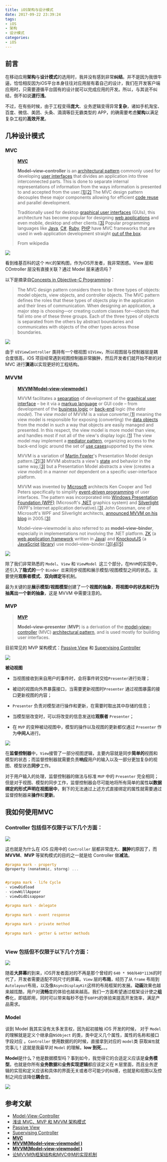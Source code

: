 ```yaml
---
title: iOS架构与设计模式
date: 2017-09-22 23:39:24
tags:
- iOS
- 架构
- 设计模式
categories:
- iOS
---
```


## 前言

在移动应用**架构**与**设计模式**的选用时，我并没有感到非常**纠结**。并不是因为我很牛逼，恰恰相反因为iOS平台本身往往对应用层有着自己的设计，我们在开发客户端应用时，只需要遵循平台固有的设计就可以完成应用的开发。所以，与其说不纠结，倒不如说**道行浅**。

不过，在有些时候，由于工程变得**庞大**、业务逻辑变得异常**复杂**，诸如手机淘宝、百度、微信、美团、头条、滴滴等巨无霸类型的 APP，的确需要考虑**架构**以满足复杂工程的**高效开发**。

<!--more-->

## 几种设计模式

### MVC

>  [**MVC**](https://en.wikipedia.org/wiki/Model%E2%80%93view%E2%80%93controller)
>
> **Model–view–controller** is an [architectural pattern](https://en.wikipedia.org/wiki/Architectural_pattern) commonly used for developing [user interfaces](https://en.wikipedia.org/wiki/User_interface) that divides an application into three interconnected parts. This is done to separate internal representations of information from the ways information is presented to and accepted from the user.[[1\]](https://en.wikipedia.org/wiki/Model%E2%80%93view%E2%80%93controller#cite_note-1)[[2\]](https://en.wikipedia.org/wiki/Model%E2%80%93view%E2%80%93controller#cite_note-2) The MVC design pattern decouples these major components allowing for efficient [code reuse](https://en.wikipedia.org/wiki/Code_reuse) and parallel development.
>
> Traditionally used for desktop [graphical user interfaces](https://en.wikipedia.org/wiki/Graphical_user_interface) (GUIs), this architecture has become popular for designing [web applications](https://en.wikipedia.org/wiki/Web_application) and even mobile, desktop and other clients.[[3\]](https://en.wikipedia.org/wiki/Model%E2%80%93view%E2%80%93controller#cite_note-3) Popular programming languages like [Java](https://en.wikipedia.org/wiki/Java_(programming_language)), [C#](https://en.wikipedia.org/wiki/C_Sharp_(programming_language)), [Ruby](https://en.wikipedia.org/wiki/Ruby_(programming_language)), [PHP](https://en.wikipedia.org/wiki/PHP) have MVC frameworks that are used in web application development straight [out of the box](https://en.wikipedia.org/wiki/Out_of_the_box_(feature)).
>
> From wikipedia

![](../../assets/mvcvjbk2017.png)

看到维基百科的这个 `MVC`的架构图，作为iOS开发者，我非常困惑。View 层和 COntroller 层没有直接关联？通过 Model 层来通讯吗？

以下是摘录自[Concepts in Objective-C Programming](https://developer.apple.com/library/archive/documentation/General/Conceptual/CocoaEncyclopedia/Model-View-Controller/Model-View-Controller.html#//apple_ref/doc/uid/TP40010810-CH14-SW14)：

> The MVC design pattern considers there to be three types of objects: model objects, view objects, and controller objects. The MVC pattern defines the roles that these types of objects play in the application and their lines of communication. When designing an application, a major step is choosing—or creating custom classes for—objects that fall into one of these three groups. Each of the three types of objects is separated from the others by abstract boundaries and communicates with objects of the other types across those boundaries.

![](../../assets/mvcios2017.png)

由于 `UIViewController` 类持有一个根视图 `UIView`，所以视图层与控制器层是耦合度很高，iOS 项目经常遇到视图控制器非常臃肿，然后开发者们就开始不断的对 MVC 进行**演进**以实现更好的工程结构。

### MVVM

>[**MVVM(Model–view–viewmodel )**](https://en.wikipedia.org/wiki/Model%E2%80%93view%E2%80%93viewmodel)
>
>MVVM facilitates a [separation](https://en.wikipedia.org/wiki/Separation_of_concerns) of development of the [graphical user interface](https://en.wikipedia.org/wiki/Graphical_user_interface) – be it via a [markup language](https://en.wikipedia.org/wiki/Markup_language) or GUI code – from development of the [business logic](https://en.wikipedia.org/wiki/Business_logic) or [back-end](https://en.wikipedia.org/wiki/Front_and_back_ends) logic (the *data model*). The *view model* of MVVM is a value converter,[[1\]](https://en.wikipedia.org/wiki/Model%E2%80%93view%E2%80%93viewmodel#cite_note-MVVM-eliminates-valueconverters-1) meaning the view model is responsible for exposing (converting) the [data objects](https://en.wikipedia.org/wiki/Data_object) from the model in such a way that objects are easily managed and presented. In this respect, the view model is more model than view, and handles most if not all of the view's display logic.[[1\]](https://en.wikipedia.org/wiki/Model%E2%80%93view%E2%80%93viewmodel#cite_note-MVVM-eliminates-valueconverters-1) The view model may implement a [mediator pattern](https://en.wikipedia.org/wiki/Mediator_pattern), organizing access to the back-end logic around the set of [use cases](https://en.wikipedia.org/wiki/Use_case)supported by the view.
>
>MVVM is a variation of [Martin Fowler](https://en.wikipedia.org/wiki/Martin_Fowler)'s Presentation Model design pattern.[[2\]](https://en.wikipedia.org/wiki/Model%E2%80%93view%E2%80%93viewmodel#cite_note-2)[[3\]](https://en.wikipedia.org/wiki/Model%E2%80%93view%E2%80%93viewmodel#cite_note-JoshSmith-3) MVVM abstracts a view's [state](https://en.wikipedia.org/wiki/State_(computer_science)) and behavior in the same way,[[3\]](https://en.wikipedia.org/wiki/Model%E2%80%93view%E2%80%93viewmodel#cite_note-JoshSmith-3) but a Presentation Model abstracts a view (creates a *view model*) in a manner *not* dependent on a specific user-interface platform.
>
>MVVM was invented by [Microsoft](https://en.wikipedia.org/wiki/Microsoft) architects Ken Cooper and Ted Peters specifically to simplify [event-driven programming](https://en.wikipedia.org/wiki/Event-driven_programming) of user interfaces. The pattern was incorporated into [Windows Presentation Foundation (WPF)](https://en.wikipedia.org/wiki/Windows_Presentation_Foundation) (Microsoft's [.NET](https://en.wikipedia.org/wiki/.NET) graphics system) and [Silverlight](https://en.wikipedia.org/wiki/Silverlight) (WPF's Internet application derivative).[[3\]](https://en.wikipedia.org/wiki/Model%E2%80%93view%E2%80%93viewmodel#cite_note-JoshSmith-3) John Gossman, one of Microsoft's WPF and Silverlight architects, [announced MVVM on his blog](https://blogs.msdn.microsoft.com/johngossman/2005/10/08/introduction-to-modelviewviewmodel-pattern-for-building-wpf-apps/) in 2005.[[3\]](https://en.wikipedia.org/wiki/Model%E2%80%93view%E2%80%93viewmodel#cite_note-JoshSmith-3)
>
>Model–view–viewmodel is also referred to as **model–view–binder**, especially in implementations not involving the .NET platform. [ZK](https://en.wikipedia.org/wiki/ZK_(framework)) (a [web application framework](https://en.wikipedia.org/wiki/Web_application_framework) written in [Java](https://en.wikipedia.org/wiki/Java_(programming_language))) and [KnockoutJS](https://en.wikipedia.org/wiki/KnockoutJS) (a [JavaScript](https://en.wikipedia.org/wiki/JavaScript) [library](https://en.wikipedia.org/wiki/Library_(computing))) use model–view–binder.[[3\]](https://en.wikipedia.org/wiki/Model%E2%80%93view%E2%80%93viewmodel#cite_note-JoshSmith-3)[[4\]](https://en.wikipedia.org/wiki/Model%E2%80%93view%E2%80%93viewmodel#cite_note-SMassey-4)[[5\]](https://en.wikipedia.org/wiki/Model%E2%80%93view%E2%80%93viewmodel#cite_note-5)

![](../../assets/mvvm2017.png)

除了我们非常熟悉的 `Model`、`View` 和 `ViewModel `这三个部分，在` MVVM `的实现中，还引入了**隐式的**一个 `Binder 层`来同步视图和展示模型/视图模型之间的状态。主要使用**观察者模式**、**双向绑定**等机制。

最为关键的是**展示模型/视图模型**创建了一个**视图的抽象**，**将视图中的状态和行为抽离出一个新的抽象**，这是 MVVM 中需要注意的。

### MVP

> [**MVP**](https://en.wikipedia.org/wiki/Model%E2%80%93view%E2%80%93presenter)
>
> **Model–view–presenter** (**MVP**) is a derivation of the [model–view–controller](https://en.wikipedia.org/wiki/Model%E2%80%93view%E2%80%93controller) (MVC) [architectural pattern](https://en.wikipedia.org/wiki/Architectural_pattern), and is used mostly for building user interfaces.

目前常见的 MVP 架构模式：[Passive View](https://www.martinfowler.com/eaaDev/PassiveScreen.html) 和 [Supervising Controller](https://www.martinfowler.com/eaaDev/SupervisingPresenter.html)

![](../../assets/passiveviewmvp2017.png)

**被动视图**

- 当视图接收到来自用户的事件时，会将事件转交给` Presenter `进行处理；

- 被动的视图向外界暴露接口，当需要更新视图时`Presenter` 通过视图暴露的接口更新视图的内容；

- `Presenter` 负责对模型进行操作和更新，在需要时取出其中存储的信息；

- 当模型层改变时，可以将改变的信息发送给**观察者** `Presenter`；
- 在 `MVP` 的变种被动视图中，模型的操作以及视图的更新都仅通过 `Presenter` 作为**中间人**进行。

![](../../assets/supervisingControllermvp2017.png)

在**监督控制器**中，`View`接管了一部分视图逻辑，主要内容就是同步**简单的**视图和模型的状态；而监督控制器就需要负责**响应**用户的输入以及一部分更加复杂的视图、模型状态**同步**工作。

对于用户输入的处理，监督控制器的做法与标准 `MVP` 中的 `Presenter` 完全相同；但是对于视图、模型的同步工作，监督控制器会尽可能地将所有简单的属性**以数据绑定的形式声明在视图层中**，剩下的无法通过上述方式直接绑定的属性就需要通过监督控制器来**操作**和**更新**。

## 我如何使用MVC

### Controller 包括但不仅限于以下几个方面：

![](../../assets/viewcontrollerdesign2017.png)

这也就是为什么在 iOS 应用中的 `Controller` 层都非常庞大、**臃肿**的原因了，而 **MVVM**、**MVP** 等架构模式的目的之一就是给 Controller 做**减法**。

```objective-c
#pragma mark - property
@property (nonatomic, storng) ...


#pragma mark - life Cycle
- viewDidload
- viewWillAppear
- viewDidDisappear    

#pragma mark - delegate
    
#pragma mark - event response
    
#pragma mark - private method
    
#pragma mark - getter & setter methods   
    
```



### View 包括但不仅限于以下几个方面：

![](../../assets/viewdesign2017.png)

随着**大屏幕**的到来，iOS开发者面对的不再是那个曾经的 `640 * 960`/`640*1136`的时代了，开发者需要适配不同尺寸的屏幕。`View` 层的**布局**，经历了从 `frame` 布局到`Autolayout`布局，以及像`AsyncDisplayKit`这样的布局框架的发展。**动画**效果也越来越炫酷，用户对**流畅**度的体验也越来越高。我们一方面希望通过框架设计使之**组件**化，即插即用，同时可以带来每秒不低于`60FPS`的体验来提高开发效率，满足产品需求。



### Model 

谈到  Model 我其实没有太多发言权，因为起初接触 iOS 开发的时候， 对于 `Model` 的理解就是定义个继承自`NSObject` 的类，类中定义几个属性，属性的名称和接口字段对应 。`Controller` 使用数据的的时候，直接拿到对应的 `model`类 获取`属性`就完事儿！这就是我最早对 `Model` 的理解。**low 到死**。。。

**Model**是什么？他是数据模型吗？事到如今，我觉得它的合适定义应该是**业务模型**。也就是你所有**业务数据**和**业务实现逻辑**都应该定义在 `M` 层里面，而且业务逻辑的实现和定义应该和具体的界面无关或者尽可能少的纠缠，也就是和视图以及控制之间应该降低**耦合**度。

![](../../assets/modeldesign2017.png)





## 参考文献

- [Model-View-Controller](https://developer.apple.com/library/archive/documentation/General/Conceptual/CocoaEncyclopedia/Model-View-Controller/Model-View-Controller.html#//apple_ref/doc/uid/TP40010810-CH14-SW14)
- [浅谈 MVC、MVP 和 MVVM 架构模式](https://draveness.me/mvx)
- [Passive View](https://www.martinfowler.com/eaaDev/PassiveScreen.html)
- [Supervising Controller](https://www.martinfowler.com/eaaDev/SupervisingPresenter.html)
- [**MVC**](https://en.wikipedia.org/wiki/Model%E2%80%93view%E2%80%93controller)
- [**MVVM(Model–view–viewmodel )**](https://en.wikipedia.org/wiki/Model%E2%80%93view%E2%80%93viewmodel)
- [**MVVM(Model–view–viewmodel )**](https://en.wikipedia.org/wiki/Model%E2%80%93view%E2%80%93viewmodel)
- [论MVVM伪框架结构和MVC中M的实现机制](https://www.jianshu.com/p/33c7e2f3a613)